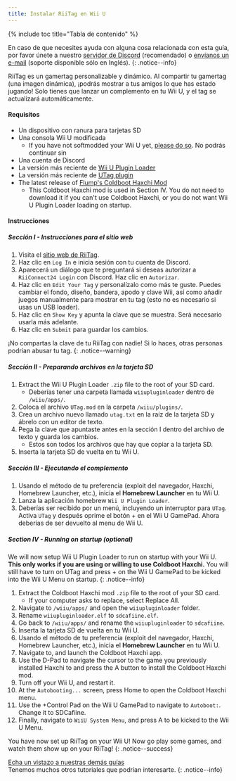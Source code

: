 ```yaml
---
title: Instalar RiiTag en Wii U
---
```


{% include toc title="Tabla de contenido" %}

En caso de que necesites ayuda con alguna cosa relacionada con esta guía, por favor únete a nuestro [servidor de Discord](https://discord.gg/b4Y7jfD) (recomendado) o [envíanos un e-mail](mailto:support@riiconnect24.net) (soporte disponible sólo en Inglés).
{: .notice--info}

RiiTag es un gamertag personalizable y dinámico. Al compartir tu gamertag (una imagen dinámica), ¡podrás mostrar a tus amigos lo que has estado jugando! Solo tienes que lanzar un complemento en tu Wii U, y el tag se actualizará automáticamente.

#### Requisitos

- Un dispositivo con ranura para tarjetas SD
- Una consola Wii U modificada
   - If you have not softmodded your Wii U yet, [please do so](https://wiiu.hacks.guide). No podrás continuar sin
- Una cuenta de Discord
- La versión más reciente de [Wii U Plugin Loader](https://github.com/Maschell/WiiUPluginLoader/releases)
- La versión más reciente de [UTag plugin](https://github.com/RiiConnect24/UTag/releases)
- The latest release of [Flump's Coldboot Haxchi Mod](https://www.dropbox.com/sh/gxkf72jia1adpyg/AACPMfGU2AyWUZmhU2awjSsca/Haxchi-CBHC%20Flump%20Mod.zip?dl=1)
   - This Coldboot Haxchi mod is used in Section IV. You do not need to download it if you can't use Coldboot Haxchi, or you do not want Wii U Plugin Loader loading on startup.

#### Instrucciones

##### Sección I - Instrucciones para el sitio web

1. Visita el [sitio web de RiiTag](https://tag.rc24.xyz/).
2. Haz clic en `Log In` e inicia sesión con tu cuenta de Discord.
3. Aparecerá un diálogo que te preguntará si deseas autorizar a `RiiConnect24 Login` con Discord. Haz clic en `Autorizar`.
4. Haz clic en `Edit Your Tag` y personalízalo como más te guste. Puedes cambiar el fondo, diseño, bandera, apodo y clave Wii, así como añadir juegos manualmente para mostrar en tu tag (esto no es necesario si usas un USB loader).
5. Haz clic en `Show Key` y apunta la clave que se muestra. Será necesario usarla más adelante.
6. Haz clic en `Submit` para guardar los cambios.

¡No compartas la clave de tu RiiTag con nadie! Si lo haces, otras personas podrían abusar tu tag.
{: .notice--warning}

##### Sección II - Preparando archivos en la tarjeta SD

1. Extract the Wii U Plugin Loader `.zip` file to the root of your SD card.
   - Deberías tener una carpeta llamada `wiiupluginloader` dentro de `/wiiu/apps/`.
2. Coloca el archivo `UTag.mod` en la carpeta `/wiiu/plugins/`.
3. Crea un archivo nuevo llamado `utag.txt` en la raíz de la tarjeta SD y ábrelo con un editor de texto.
4. Pega la clave que apuntaste antes en la sección I dentro del archivo de texto y guarda los cambios.
   - Estos son todos los archivos que hay que copiar a la tarjeta SD.
5. Inserta la tarjeta SD de vuelta en tu Wii U.

##### Sección III - Ejecutando el complemento

1. Usando el método de tu preferencia (exploit del navegador, Haxchi, Homebrew Launcher, etc.), inicia el **Homebrew Launcher** en tu Wii U.
2. Lanza la aplicación homebrew `Wii U Plugin Loader`.
3. Deberías ser recibido por un menú, incluyendo un interruptor para `UTag`. Activa `UTag` y después oprime el botón + en el Wii U GamePad. Ahora deberías de ser devuelto al menu de Wii U.

##### Section IV - Running on startup (optional)

We will now setup Wii U Plugin Loader to run on startup with your Wii U. **This only works if you are using or willing to use Coldboot Haxchi.** You will still have to turn on UTag and press + on the Wii U GamePad to be kicked into the Wii U Menu on startup.
{: .notice--info}

1. Extract the Coldboot Haxchi mod `.zip` file to the root of your SD card.
   - If your computer asks to replace, select Replace All.
2. Navigate to `/wiiu/apps/` and open the `wiiupluginloader` folder.
3. Rename `wiiupluginloader.elf` to `sdcafiine.elf`.
4. Go back to `/wiiu/apps/` and rename the `wiiupluginloader` to `sdcafiine`.
5. Inserta la tarjeta SD de vuelta en tu Wii U.
6. Usando el método de tu preferencia (exploit del navegador, Haxchi, Homebrew Launcher, etc.), inicia el **Homebrew Launcher** en tu Wii U.
6. Navigate to, and launch the Coldboot Haxchi app.
7. Use the D-Pad to navigate the cursor to the game you previously installed Haxchi to and press the A button to install the Coldboot Haxchi mod.
8. Turn off your Wii U, and restart it.
9. At the `Autobooting...` screen, press Home to open the Coldboot Haxchi menu.
10. Use the +Control Pad on the Wii U GamePad to navigate to `Autoboot:`. Change it to SDCafiine.
11. Finally, navigate to `WiiU System Menu`, and press A to be kicked to the Wii U Menu.

You have now set up RiiTag on your Wii U! Now go play some games, and watch them show up on your RiiTag!
{: .notice--success}

[Echa un vistazo a nuestras demás guías](site-navigation)<br> Tenemos muchos otros tutoriales que podrían interesarte.
{: .notice--info}

